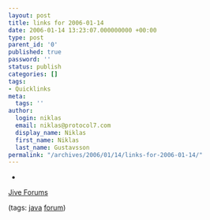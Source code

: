 ```yaml
---
layout: post
title: links for 2006-01-14
date: 2006-01-14 13:23:07.000000000 +00:00
type: post
parent_id: '0'
published: true
password: ''
status: publish
categories: []
tags:
- Quicklinks
meta:
  tags: ''
author:
  login: niklas
  email: niklas@protocol7.com
  display_name: Niklas
  first_name: Niklas
  last_name: Gustavsson
permalink: "/archives/2006/01/14/links-for-2006-01-14/"
---
```

- 
[Jive Forums](http://www.jivesoftware.com/products/forums/)

(tags: [java](http://del.icio.us/protocol7/java) [forum](http://del.icio.us/protocol7/forum))
